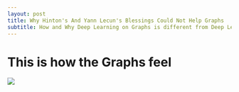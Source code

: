 ```yaml
---
layout: post
title: Why Hinton's And Yann Lecun's Blessings Could Not Help Graphs
subtitle: How and Why Deep Learning on Graphs is different from Deep Learning on Images.
---
```

# This is how the Graphs feel
![](https://media.giphy.com/media/3krx25Zb7mjjGGLwbm/giphy.gif)
